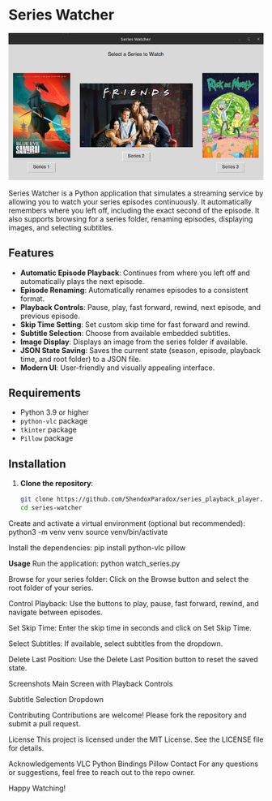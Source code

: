 # Series Watcher

![Series Watcher](assets/banner.png)

Series Watcher is a Python application that simulates a streaming service by allowing you to watch your series episodes continuously. It automatically remembers where you left off, including the exact second of the episode. It also supports browsing for a series folder, renaming episodes, displaying images, and selecting subtitles.

## Features

- **Automatic Episode Playback**: Continues from where you left off and automatically plays the next episode.
- **Episode Renaming**: Automatically renames episodes to a consistent format.
- **Playback Controls**: Pause, play, fast forward, rewind, next episode, and previous episode.
- **Skip Time Setting**: Set custom skip time for fast forward and rewind.
- **Subtitle Selection**: Choose from available embedded subtitles.
- **Image Display**: Displays an image from the series folder if available.
- **JSON State Saving**: Saves the current state (season, episode, playback time, and root folder) to a JSON file.
- **Modern UI**: User-friendly and visually appealing interface.

## Requirements

- Python 3.9 or higher
- `python-vlc` package
- `tkinter` package
- `Pillow` package

## Installation

1. **Clone the repository**:

   ```bash
   git clone https://github.com/ShendoxParadox/series_playback_player.git
   cd series-watcher
Create and activate a virtual environment (optional but recommended):
python3 -m venv venv
source venv/bin/activate


Install the dependencies:
pip install python-vlc pillow

**Usage**
Run the application:
python watch_series.py

Browse for your series folder:
Click on the Browse button and select the root folder of your series.

Control Playback:
Use the buttons to play, pause, fast forward, rewind, and navigate between episodes.

Set Skip Time:
Enter the skip time in seconds and click on Set Skip Time.

Select Subtitles:
If available, select subtitles from the dropdown.

Delete Last Position:
Use the Delete Last Position button to reset the saved state.

Screenshots
Main Screen with Playback Controls

Subtitle Selection Dropdown

Contributing
Contributions are welcome! Please fork the repository and submit a pull request.

License
This project is licensed under the MIT License. See the LICENSE file for details.

Acknowledgements
VLC Python Bindings
Pillow
Contact
For any questions or suggestions, feel free to reach out to the repo owner.

Happy Watching!

